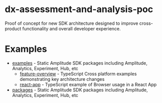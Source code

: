 # dx-assessment-and-analysis-poc
Proof of concept for new SDK architecture designed to improve cross-product functionality and overall developer experience.

# Examples
* [examples](./packages/) - Static Amplitude SDK packages including Amplitude, Analytics, Experiment, Hub, etc
  * [feature-overview](./examples/feature-overview/) - TypeScript Cross platform examples demonstrating key architecture changes
  * [react-app](./examples/react-app/) - TypeScript example of Browser usage in a React App
* [packages](./packages/) - Static Amplitude SDK packages including Amplitude, Analytics, Experiment, Hub, etc

